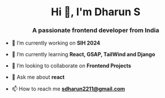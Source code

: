 <h1 align="center">Hi 👋, I'm Dharun S</h1>
<h3 align="center">A passionate frontend developer from India</h3>

- 🔭 I’m currently working on **SIH 2024**

- 🌱 I’m currently learning **React, GSAP, TailWind and Django**

- 👯 I’m looking to collaborate on **Frontend Projects**

- 💬 Ask me about **react**

- 📫 How to reach me **sdharun2211@gmail.com**
